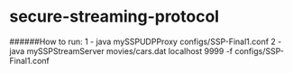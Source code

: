 # secure-streaming-protocol

######How to run:
1 - java mySSPUDPProxy configs/SSP-Final1.conf
2 - java mySSPStreamServer movies/cars.dat localhost 9999 -f configs/SSP-Final1.conf
